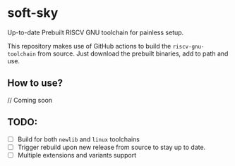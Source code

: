 # soft-sky
Up-to-date Prebuilt RISCV GNU toolchain for painless setup.


This repository makes use of GitHub actions to build the `riscv-gnu-toolchain` from source. Just download the prebuilt binaries, add to path and use.

## How to use?
// Coming soon

## TODO:

- [ ] Build for both `newlib` and `linux` toolchains
- [ ] Trigger rebuild upon new release from source to stay up to date.
- [ ] Multiple extensions and variants support
